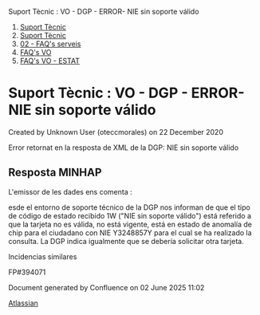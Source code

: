 Suport Tècnic : VO - DGP - ERROR- NIE sin soporte válido  

1.  [Suport Tècnic](index.html)
2.  [Suport Tècnic](13893782.html)
3.  [02 - FAQ's serveis](26313393.html)
4.  [FAQ's VO](28705575.html)
5.  [FAQ's VO - ESTAT](28705579.html)

Suport Tècnic : VO - DGP - ERROR- NIE sin soporte válido
========================================================

Created by Unknown User (oteccmorales) on 22 December 2020

Error retornat en la resposta de XML de la DGP: NIE sin soporte válido

**Resposta MINHAP**
-------------------

  

L'emissor de les dades ens comenta : 

esde el entorno de soporte técnico de la DGP nos informan de que el tipo de código de estado recibido 1W ("NIE sin soporte válido") está referido a que la tarjeta no es válida, no está vigente, está en estado de anomalía de chip para el ciudadano con NIE Y3248857Y para el cual se ha realizado la consulta. La DGP indica igualmente que se debería solicitar otra tarjeta.

  

Incidencias similares

FP#394071

  

Document generated by Confluence on 02 June 2025 11:02

[Atlassian](http://www.atlassian.com/)